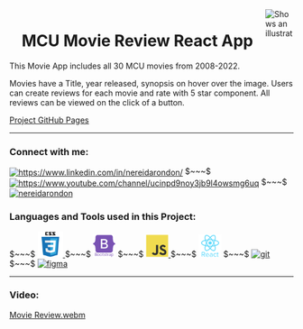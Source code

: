 <picture>
  <source media="(prefers-color-scheme: dark)" srcset="https://user-images.githubusercontent.com/25423296/163456776-7f95b81a-f1ed-45f7-b7ab-8fa810d529fa.png">
  <source media="(prefers-color-scheme: light)" srcset="https://user-images.githubusercontent.com/25423296/163456779-a8556205-d0a5-45e2-ac17-42d089e3c3f8.png">
  <img align='right' alt="Shows an illustrated sun in light mode and a moon with stars in dark mode." src="https://user-images.githubusercontent.com/25423296/163456779-a8556205-d0a5-45e2-ac17-42d089e3c3f8.png" width='50' height='50'>
</picture>


# <h1 align='center'>MCU Movie Review React App</h1>

This Movie App includes all 30 MCU movies from 2008-2022. 

Movies have a Title, year released, synopsis on hover over the image. Users can create reviews for each movie and rate with 5 star component. All reviews can be viewed on the click of a button.

[Project GitHub Pages](https://nereidarondon.github.io/MCUMovies/)

-------------------------------------------------
<h3 align="left">Connect with me:</h3>
<p align="left">
<a href="https://linkedin.com/in/https://www.linkedin.com/in/nereidarondon/" target="blank"><img align="center" src="https://raw.githubusercontent.com/rahuldkjain/github-profile-readme-generator/master/src/images/icons/Social/linked-in-alt.svg" alt="https://www.linkedin.com/in/nereidarondon/" height="30" width="40" /></a> $~~~$
<a href="https://www.youtube.com/c/https://www.youtube.com/channel/ucinpd9noy3jb9l4owsmg6uq" target="blank"><img align="center" src="https://raw.githubusercontent.com/rahuldkjain/github-profile-readme-generator/master/src/images/icons/Social/youtube.svg" alt="https://www.youtube.com/channel/ucinpd9noy3jb9l4owsmg6uq" height="30" width="40" /></a> $~~~$
<a href="https://www.leetcode.com/nereidarondon" target="blank"><img align="center" src="https://raw.githubusercontent.com/rahuldkjain/github-profile-readme-generator/master/src/images/icons/Social/leet-code.svg" alt="nereidarondon" height="30" width="40" /></a>
</p>

<h3 align="left">Languages and Tools used in this Project:</h3>
<p align="left"> $~~~$ <a href="https://www.w3schools.com/css/" target="_blank" rel="noreferrer"> <img src="https://raw.githubusercontent.com/devicons/devicon/master/icons/css3/css3-original-wordmark.svg" alt="css3" width="45" height="45"/> </a> $~~~$ <a href="https://getbootstrap.com" target="_blank" rel="noreferrer"> <img src="https://raw.githubusercontent.com/devicons/devicon/master/icons/bootstrap/bootstrap-plain-wordmark.svg" alt="bootstrap" width="40" height="40"/></a> $~~~$ <a href="https://developer.mozilla.org/en-US/docs/Web/JavaScript" target="_blank" rel="noreferrer"> <img src="https://raw.githubusercontent.com/devicons/devicon/master/icons/javascript/javascript-original.svg" alt="javascript" width="40" height="40"/> </a> $~~~$ <a href="https://reactjs.org/" target="_blank" rel="noreferrer"> <img src="https://raw.githubusercontent.com/devicons/devicon/master/icons/react/react-original-wordmark.svg" alt="react" width="40" height="40"/></a>  $~~~$ <a href="https://git-scm.com/" target="_blank" rel="noreferrer"> <img src="https://www.vectorlogo.zone/logos/git-scm/git-scm-icon.svg" alt="git" width="40" height="40"/></a> $~~~$
 <a href="https://www.figma.com/" target="_blank" rel="noreferrer"> <img src="https://www.vectorlogo.zone/logos/figma/figma-icon.svg" alt="figma" width="40" height="40"/> </a></p>

-------------------------------------------------
### Video:

[Movie Review.webm](https://user-images.githubusercontent.com/97356401/196052185-4aa708e1-9201-46fb-b19d-56a13cfa368e.webm)




